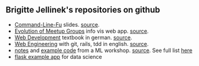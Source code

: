 ## Brigitte Jellinek's repositories on github

* [Command-Line-Fu](https://bjelline.github.io/command-line-fu/#1) slides. [source](https://github.com/bjelline/command-line-fu).
* [Evolution of Meetup Groups](https://nyu-cs6313-projects.github.io/sp2015-group13/) info vis web app. [source](https://github.com/NYU-CS6313-Projects/sp2015-group13).
* [Web Development](https://web-development.github.io/) textbook in german. [source](https://github.com/web-development/web-development-textbook/).
* [Web Engineering](https://web-engineering.github.io/) with git, rails, tdd in english. [source](https://github.com/web-development/web-development-textbook://github.com/web-engineering/web-engineering-textbook/).
* [notes](https://github.com/pvarsh/MLGroup/tree/master/Examples-and-Notes-by-Brigitte/Week-1) and [example code](http://nbviewer.ipython.org/github/pvarsh/MLGroup/blob/master/Examples-and-Notes-by-Brigitte/Week-1/example-crossvalidation.ipynb) from a ML workshop. [source](https://github.com/pvarsh/MLGroup/tree/master/Examples-and-Notes-by-Brigitte).
See full list [here](https://github.com/bjelline?tab=repositories)
* [flask example app](https://github.com/flask-tutorial/flask-for-data-science) for data science
